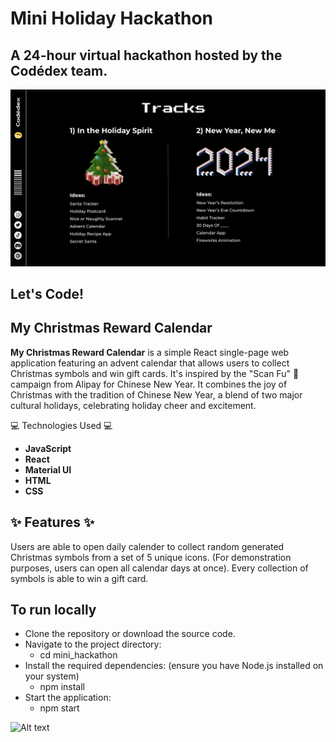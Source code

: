 # Mini Holiday Hackathon

## A 24-hour virtual hackathon hosted by the Codédex team.

![Alt text](image.png)

## Let's Code!

## My Christmas Reward Calendar

**My Christmas Reward Calendar** is a simple React single-page web application featuring an advent calendar that allows users to collect Christmas symbols and win gift cards. It's inspired by the "Scan Fu" 🧧 campaign from Alipay for Chinese New Year. It combines the joy of Christmas with the tradition of Chinese New Year, a blend of two major cultural holidays, celebrating holiday cheer and excitement.

:computer: Technologies Used :computer:

- **JavaScript**
- **React**
- **Material UI**
- **HTML**
- **CSS**

## :sparkles: Features :sparkles:

Users are able to open daily calender to collect random generated Christmas symbols from a set of 5 unique icons. (For demonstration purposes, users can open all calendar days at once). Every collection of symbols is able to win a gift card.

## To run locally

- Clone the repository or download the source code.
- Navigate to the project directory:
  - cd mini_hackathon
- Install the required dependencies: (ensure you have Node.js installed on your system)
  - npm install
- Start the application:
  - npm start

![Alt text](project.GIF)
